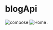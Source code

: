 # blogApi
![compose](https://user-images.githubusercontent.com/48913682/97785322-a31b6480-1ba4-11eb-84aa-ad2316246d46.PNG)
![Home](https://user-images.githubusercontent.com/48913682/97785323-a4e52800-1ba4-11eb-9eac-fee537bf88b9.PNG)
.



